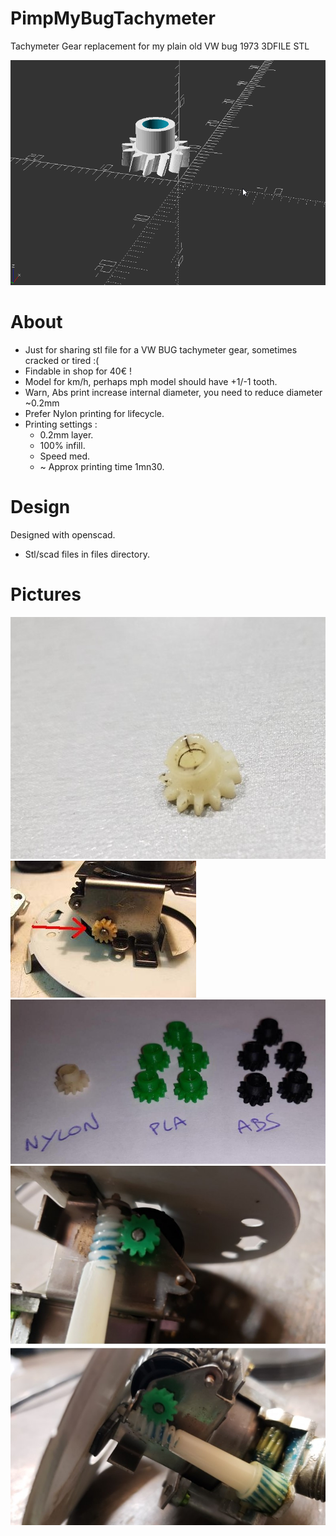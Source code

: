 # PimpMyBugTachymeter

Tachymeter Gear replacement for my plain old VW bug 1973 3DFILE STL

![gear1](https://github.com/coxifred/PimpMyBugTachymeter/blob/main/files/pignon.gif?raw=true)


# About

- Just for sharing stl file for a VW BUG tachymeter gear, sometimes cracked or tired :(
- Findable in shop for 40€ !
- Model for km/h, perhaps mph model should have +1/-1 tooth.
- Warn, Abs print increase internal diameter, you need to reduce diameter ~0.2mm
- Prefer Nylon printing for lifecycle.
- Printing settings :
   * 0.2mm layer.
   * 100% infill.
   * Speed med.
   * ~ Approx printing time 1mn30.

# Design

  Designed with openscad.
  
  - Stl/scad files in files directory.
 
# Pictures

![gear](https://github.com/coxifred/PimpMyBugTachymeter/blob/main/files/gear.jpg?raw=true)
![gear2](https://github.com/coxifred/PimpMyBugTachymeter/blob/main/files/gear2.jpg?raw=true)
![gear3](https://github.com/coxifred/PimpMyBugTachymeter/blob/main/files/gear3.jpg?raw=true)
![gear4](https://github.com/coxifred/PimpMyBugTachymeter/blob/main/files/gear4.jpg?raw=true)
